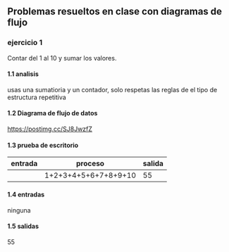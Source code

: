 ## Problemas resueltos en clase con diagramas de flujo
### ejercicio 1
Contar del 1 al 10 y sumar los valores.
#### 1.1 analisis 
usas una sumatioria y un contador, solo respetas las reglas de el tipo de estructura repetitiva
#### 1.2 Diagrama de flujo de datos
https://postimg.cc/SJ8JwzfZ
#### 1.3 prueba de escritorio
|entrada|proceso|salida|
|------------|-------------|----------|
|           |     1+2+3+4+5+6+7+8+9+10     |      55   |

#### 1.4 entradas
ninguna
#### 1.5 salidas
55
